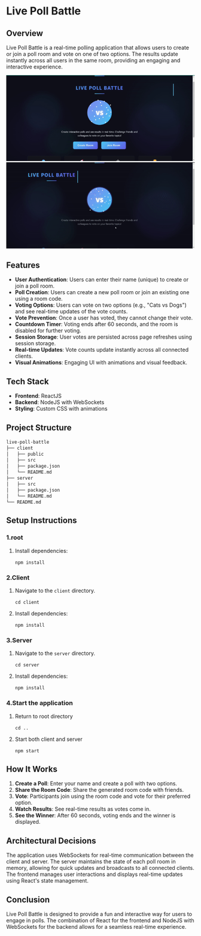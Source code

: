 # Live Poll Battle

## Overview
Live Poll Battle is a real-time polling application that allows users to create or join a poll room and vote on one of two options. The results update instantly across all users in the same room, providing an engaging and interactive experience.

![Demo 1](demo1.gif)
![Demo 2](demo2.gif) 

## Features
- **User Authentication**: Users can enter their name (unique) to create or join a poll room.
- **Poll Creation**: Users can create a new poll room or join an existing one using a room code.
- **Voting Options**: Users can vote on two options (e.g., "Cats vs Dogs") and see real-time updates of the vote counts.
- **Vote Prevention**: Once a user has voted, they cannot change their vote.
- **Countdown Timer**: Voting ends after 60 seconds, and the room is disabled for further voting.
- **Session Storage**: User votes are persisted across page refreshes using session storage.
- **Real-time Updates**: Vote counts update instantly across all connected clients.
- **Visual Animations**: Engaging UI with animations and visual feedback.

## Tech Stack
- **Frontend**: ReactJS
- **Backend**: NodeJS with WebSockets
- **Styling**: Custom CSS with animations

## Project Structure
```
live-poll-battle
├── client
│   ├── public
│   ├── src
│   ├── package.json
│   └── README.md
├── server
│   ├── src
│   ├── package.json
│   └── README.md
└── README.md
```

## Setup Instructions

### 1.root
1. Install dependencies:
   ```
   npm install
   ```
### 2.Client
1. Navigate to the `client` directory.
   ```
   cd client
   ```
2. Install dependencies:
   ```
   npm install
   ```
### 3.Server
1. Navigate to the `server` directory.
   ```
   cd server
   ```
2. Install dependencies:
   ```
   npm install
   ```
### 4.Start the application
1. Return to root directory
   ```
   cd ..
   ```
2. Start both client and server
   ```
   npm start
   ```

## How It Works

1. **Create a Poll**: Enter your name and create a poll with two options.
2. **Share the Room Code**: Share the generated room code with friends.
3. **Vote**: Participants join using the room code and vote for their preferred option.
4. **Watch Results**: See real-time results as votes come in.
5. **See the Winner**: After 60 seconds, voting ends and the winner is displayed.

## Architectural Decisions
The application uses WebSockets for real-time communication between the client and server. The server maintains the state of each poll room in memory, allowing for quick updates and broadcasts to all connected clients. The frontend manages user interactions and displays real-time updates using React's state management.

## Conclusion
Live Poll Battle is designed to provide a fun and interactive way for users to engage in polls. The combination of React for the frontend and NodeJS with WebSockets for the backend allows for a seamless real-time experience.
